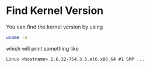 # Find Kernel Version

You can find the kernel version by using 
```sh
uname -a
```
which will print something like
```txt
Linux <hostname> 2.6.32-754.3.5.el6.x86_64 #1 SMP ...
```